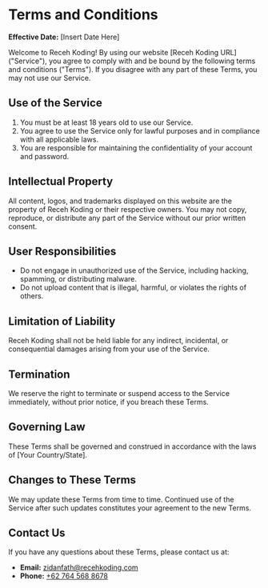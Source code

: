 # Terms and Conditions

**Effective Date:** [Insert Date Here]

Welcome to Receh Koding! By using our website [Receh Koding URL] ("Service"), you agree to comply with and be bound by the following terms and conditions ("Terms"). If you disagree with any part of these Terms, you may not use our Service.

## Use of the Service
1. You must be at least 18 years old to use our Service.
2. You agree to use the Service only for lawful purposes and in compliance with all applicable laws.
3. You are responsible for maintaining the confidentiality of your account and password.

## Intellectual Property
All content, logos, and trademarks displayed on this website are the property of Receh Koding or their respective owners. You may not copy, reproduce, or distribute any part of the Service without our prior written consent.

## User Responsibilities
- Do not engage in unauthorized use of the Service, including hacking, spamming, or distributing malware.
- Do not upload content that is illegal, harmful, or violates the rights of others.

## Limitation of Liability
Receh Koding shall not be held liable for any indirect, incidental, or consequential damages arising from your use of the Service.

## Termination
We reserve the right to terminate or suspend access to the Service immediately, without prior notice, if you breach these Terms.

## Governing Law
These Terms shall be governed and construed in accordance with the laws of [Your Country/State].

## Changes to These Terms
We may update these Terms from time to time. Continued use of the Service after such updates constitutes your agreement to the new Terms.

## Contact Us
If you have any questions about these Terms, please contact us at:
- **Email:** [zidanfath@recehkoding.com](mailto:zidanfath@recehkoding.com)
- **Phone:** [+62 764 568 8678](tel:+627645688678)
